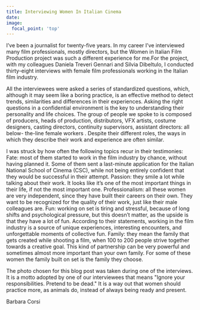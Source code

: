 ```yaml
---
title: Interviewing Women In Italian Cinema
date: 
image:
  focal_point: 'top'
---
```


I’ve been a journalist for twenty-five  years. In my career I’ve interviewed many film professionals, mostly directors, but the Women in Italian Film Production project was such a different experience for me.For the project, with my colleagues Daniela Treveri Gennari and Silvia Dibeltulo, I conducted thirty-eight interviews with female film professionals working in the Italian film industry. 

<!--more-->

All the interviewees were asked a series of standardized questions, which,  although it may seem like a boring practice, is an effective method to detect trends, similarities and differences in their experiences. Asking the right questions in a confidential environment is the key to understanding their personality and life choices. 
The group of people we spoke to is composed of producers, heads of production, distributors, VFX artists, costume designers, casting directors, continuity supervisors, assistant directors: all below- the-line female workers . Despite their different roles, the ways in which  they describe their work and experience are often similar.

I was struck by how often the following topics recur in their testimonies:
Fate: most of them started to work in the film industry by chance, without having planned it. Some of them sent a last-minute application for the Italian National School of Cinema (CSC), while not being entirely confident that they would be successful in  their attempt.
Passion: they smile a lot while talking about their work. It looks like it’s one of the most important things in their life, if not the most important one.
Professionalism: all these women are very independent, since they have built their careers on their own. They want to be recognized for the quality of their work, just like their male colleagues are.
Fun: working on set is tiring and stressful, because of long shifts and psychological pressure, but this doesn’t matter, as the upside is that they  have a lot of fun. According to their statements, working in the film industry is a source of unique experiences, interesting encounters, and unforgettable moments of collective fun.
Family: they mean the family that gets created while shooting a film, when 100 to 200 people strive together towards a creative goal. This kind of partnership can be very powerful and sometimes almost more important than your own family. For some of these women the family built on set is the family they choose.

The photo chosen for this blog post was taken during one of the interviews. It is a motto adopted by one of our interviewees that means "Ignore your responsibilities. Pretend to be dead." It is a way out that women should practice more, as animals do, instead of always being ready and present.

Barbara Corsi


